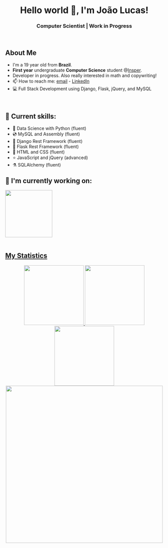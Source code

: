 <h1 align="center"> Hello world 👋, I'm João Lucas! </h1>
<h3 align="center">Computer Scientist | Work in Progress</h3>
<br>

<h2 align="left">
  About Me
</h2>

- I'm a 19 year old from **Brazil**.
- **First year** undergraduate **Computer Science** student @[Insper](https://insper.edu.br).
- Developer in progress. Also really interested in math and copywriting!
- 📫 How to reach me: [email](mailto:joaolmbc@al.insper.edu.br) - [LinkedIn](https://www.linkedin.com/in/jo%C3%A3o-lucas-cadorniga-0002a1224/)
- 💻 Full Stack Development using Django, Flask, jQuery, and MySQL
<br>


<h2 align="left"> 💽 Current skills: </h2>
<ul>
    <li> 🐍 Data Science with Python (fluent) </li>
    <li> 💿 MySQL and Assembly (fluent) </li>
    <li> 📁 Django Rest Framework (fluent) </li>
    <li> 📂 Flask Rest Framework (fluent) </li>
    <li> 📑 HTML and CSS (fluent) </li>
    <li> ⭐ JavaScript and jQuery (advanced) </li>
    <li> ⚗️ SQLAlchemy (fluent) </li>
</ul>

<div>
  <h2 align="left"> 🔭 I'm currently working on: </h2>
  <a href="https://github.com/JoaoLucasMBC/chess-sytem-java">
  <img height="150em" src="https://github-readme-stats.vercel.app/api/pin/?username=JoaoLucasMBC&repo=chess-system-java&theme=dracula&show_owner=true"/>
<div>
  
<br>
<h2 align="left">
  My Statistics
</h2>
<div align="center">
  <a href="https://github.com/ArthurCisotto">
  <img height="190em" src="https://github-readme-streak-stats.herokuapp.com/?user=JoaoLucasMBC&theme=dracula"/>
  <img height="190em" src="https://github-readme-stats.vercel.app/api?username=JoaoLucasMBC&show_icons=true&theme=dracula&include_all_commits=true&count_private=true"/>
  <img height="190em" src="https://github-readme-stats.vercel.app/api/top-langs/?username=JoaoLucasMBC&layout=compact&langs_count=16&theme=dracula"/>
  <img height="500em" src="https://activity-graph.herokuapp.com/graph?username=JoaoLucasMBC&custom_title=Joao%20Lucas's%20Contribution%20Graph&theme=dracula&hide_border=true"/>
<div>
